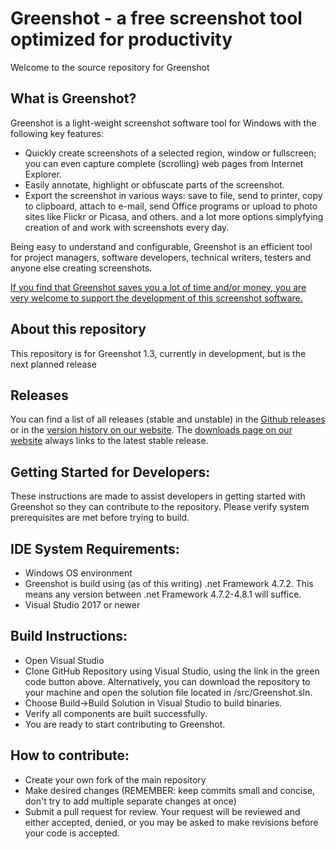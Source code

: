 Greenshot - a free screenshot tool optimized for productivity
=============================================================

Welcome to the source repository for Greenshot

What is Greenshot?
------------------

Greenshot is a light-weight screenshot software tool for Windows with the following key features:

* Quickly create screenshots of a selected region, window or fullscreen; you can even capture complete (scrolling) web pages from Internet Explorer.
* Easily annotate, highlight or obfuscate parts of the screenshot.
* Export the screenshot in various ways: save to file, send to printer, copy to clipboard, attach to e-mail, send Office programs or upload to photo sites like Flickr or Picasa, and others.
and a lot more options simplyfying creation of and work with screenshots every day.

Being easy to understand and configurable, Greenshot is an efficient tool for project managers, software developers, technical writers, testers and anyone else creating screenshots.


[If you find that Greenshot saves you a lot of time and/or money, you are very welcome to support the development of this screenshot software.](https://getgreenshot.org/support/)


About this repository
---------------------
This repository is for Greenshot 1.3, currently in development, but is the next planned release

Releases
--------

You can find a list of all releases (stable and unstable) in the [Github releases](https://github.com/greenshot/greenshot/releases) or in the [version history on our website](https://getgreenshot.org/version-history/).
The [downloads page on our website](https://getgreenshot.org/downloads/) always links to the latest stable release.

Getting Started for Developers:
-------------------------------

These instructions are made to assist developers in getting started with Greenshot so they can contribute to the repository. Please verify system prerequisites are met before trying to build.

IDE System Requirements:
------------------------

* Windows OS environment
* Greenshot is build using (as of this writing) .net Framework 4.7.2. This means any version between .net Framework 4.7.2-4.8.1 will suffice. 
* Visual Studio 2017 or newer

Build Instructions:
-------------------

* Open Visual Studio
* Clone GitHub Repository using Visual Studio, using the link in the green code button above. Alternatively, you can download the repository to your machine and open the solution file located in /src/Greenshot.sln.
* Choose Build->Build Solution in Visual Studio to build binaries.
* Verify all components are built successfully.
* You are ready to start contributing to Greenshot.

How to contribute:
------------------

* Create your own fork of the main repository
* Make desired changes (REMEMBER: keep commits small and concise, don't try to add multiple separate changes at once)
* Submit a pull request for review. Your request will be reviewed and either accepted, denied, or you may be asked to make revisions before your code is accepted.
